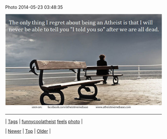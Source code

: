 <!--
title: Photo 2014-05-23 03
date: 2020-06-28T15:27:00.295Z
tags: funnycoolatheist, feels, photo
-->


Photo 2014-05-23 03:48:35

![](86566730876-0.jpg)

<!--BOTTOM-POST-NAVIGATION-->
---

| [Tags](tags.md) | [funnycoolatheist](tag-funnycoolatheist.md) [feels](tag-feels.md) [photo](tag-photo.md) |

| [Newer](86524651309.md) | [Top](index.md) | [Older](86579417019.md) |